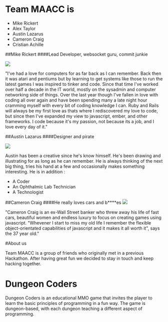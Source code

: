 Team MAACC is
===========================

 * Mike Rickert
 * Alex Taylor
 * Austin Lazarus
 * Cameron Craig
 * Cristian Achille

##Mike Rickert
####Lead Developer, websocket guru, commit junkie

<img src=http://i.imgur.com/PxIZfkv.jpg></img>

"I've had a love for computers for as far back as I can remember. Back then it was atari and pentiums but by learning to get systems like those to run the latest games I was inspired to tinker and code. Since that time I've worked over half a decade in the IT world, mostly on the sysadmin and computer networking side of things. Over the last year though I've fallen in love with coding all over again and have been spending many a late night hour cramming myself with every bit of coding knowledge I can. Ruby and Rails will always be my first love as thats where I rediscovered my love to code, but since then I've expanded my view to javascript, ember, and other frameworks. I code because it's my passion, not because its a job, and I love every day of it."  


##Austin Lazarus
####Designer and pirate

<img src=http://i.imgur.com/1JpqvDE.jpg></img>

Austin has been a creative since he's know himself. He's been drawing and illustrating for as long as he can remember. He is always thinking of the next big thing, tries his hand at a few and occasionally makes something interesting. He is in addition :  
* A Coder  
* An Ophthalmic Lab Technician   
* A Technologist   

##Cameron Craig
####He really loves cars and b****es
<img src=http://horsedigests.com/wp-content/uploads/2011/09/craig-cameron.jpg></img>

"Cameron Craig is an ex-Wall Street banker who threw away his life of fast cars, beautiful women and endless luxury to focus on creating games using javascript. "Whevener I start to miss my old life I remember the flexible object-orientated capabilities of javascript and it makes it all worth it", says the 37 year old."

#About us


 Team MAACC is a group of friends who originally met in a previous Hackathon. After having great fun we decided to stay in touch and keep hacking together.



Dungeon Coders
===========================

Dungeon Coders is an educational MMO game that invites the player to learn the basic principles of programming in a fun way. The game is dungeon-based, with each dungeon teaching a different aspect of programming.
